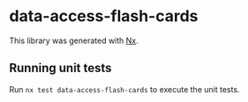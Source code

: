 # data-access-flash-cards

This library was generated with [Nx](https://nx.dev).

## Running unit tests

Run `nx test data-access-flash-cards` to execute the unit tests.
